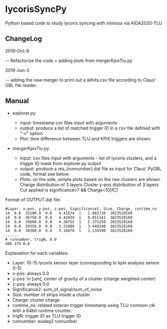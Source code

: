 # lycorisSyncPy
Python based code to study lycoris syncing with mimosa via AIDA2020-TLU

## ChangeLog
2019-Oct-8

-- Refactorize the code + adding plots from mergerKpixTlu.py

2019-Jun-3

-- adding the new merger to print out a allhits.csv file according to Claus' GBL file reader.

## Manual

+ explorer.py

  * input: timestamp csv files input with arguments
  * output: produce a list of matched trigger ID in a csv file defined with "-v" option
  * Plot: time difference between TLU and KPiX triggers are shown.

+ mergerKpixTlu.py

  * input: csv files input with arguments - list of lycoris clusters, and a trigger ID mask from explorer.py output
  * output: produce a res_{runnumber}.dat file as input for Claus' PyGBL code, format see below:
  * Plots: on the side, simple plots based on the raw clusters are shown.
    Charge distribution of 3 layers
    Cluster y-pos distribution of 3 layers
    Cut applied is significance>7 && Charge<10[fC]


Format of OUTPUT.dat file:

```
#Layer, x-pos, y-pos, z-pos, Significance2, Size, Charge, runtime_ns
14  0.0  32100.0  0.0   4.41674  1   1.883720  1023528160
14  0.0 -36750.0  0.0   4.41039  1   0.651141  1023528160
14  0.0  39800.0  0.0   4.38755  1   5.375250  1023528160
14  0.0  39350.0  0.0   3.21886  1   3.440240  1023528160
14  0.0  30300.0  0.0   3.16870  1   1.134590  1023528160
......
# runnumber, trigN, 0.0
400 179 0.0 
```

Explanation for each variables:

+ Layer: 10-15 lycoris sensor layer (corresponding to kpix analysis sensor 0-5)  
+ x-pos: always 0.0  
+ y-pos: in [um], center of gravity of a cluster (charge weighted center)  
+ z-pos: always 0.0  
+ Significance2: sum_of_signal/sum_of_noise  
+ Size: number of strips inside a cluster  
+ Charge: cluster charge  
+ runtime_ns: related exteran trigger timestamp using TLU common clk with a 64bit runtime counter.  
+ trigN: trigger ID as TLU trigger ID  
+ runnumber: eudaq2 runnumber  

